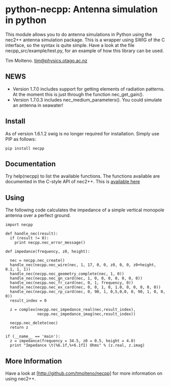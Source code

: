 # python-necpp: Antenna simulation in python

This module allows you to do antenna simulations in Python using the nec2++ antenna
simulation package. This is a wrapper using SWIG of the C interface, so the syntax
is quite simple. Have a look at the file necpp_src/example/test.py, for an example of how this 
library can be used.

Tim Molteno. tim@physics.otago.ac.nz

## NEWS

* Version 1.7.0 includes support for getting elements of radiation patterns. At the moment
  this is just through the function nec_get_gain().
* Version 1.7.0.3 includes nec_medium_parameters(). You could simulate an antenna in seawater!


## Install

As of version 1.6.1.2 swig is no longer required for installation. Simply use PIP as 
follows:

    pip install necpp

## Documentation

Try help(necpp) to list the available functions. The functions available are documented in the C-style API of nec2++. 
This is [available here](http://tmolteno.github.io/necpp/libnecpp_8h.html)

## Using

The following code calculates the impedance of a simple vertical monopole antenna
over a perfect ground. 

    import necpp

    def handle_nec(result):
      if (result != 0):
        print necpp.nec_error_message()

    def impedance(frequency, z0, height):
      
      nec = necpp.nec_create()
      handle_nec(necpp.nec_wire(nec, 1, 17, 0, 0, z0, 0, 0, z0+height, 0.1, 1, 1))
      handle_nec(necpp.nec_geometry_complete(nec, 1, 0))
      handle_nec(necpp.nec_gn_card(nec, 1, 0, 0, 0, 0, 0, 0, 0))
      handle_nec(necpp.nec_fr_card(nec, 0, 1, frequency, 0))
      handle_nec(necpp.nec_ex_card(nec, 0, 0, 1, 0, 1.0, 0, 0, 0, 0, 0)) 
      handle_nec(necpp.nec_rp_card(nec, 0, 90, 1, 0,5,0,0, 0, 90, 1, 0, 0, 0))
      result_index = 0
      
      z = complex(necpp.nec_impedance_real(nec,result_index), 
                  necpp.nec_impedance_imag(nec,result_index))
      
      necpp.nec_delete(nec)
      return z

    if (__name__ == 'main'):
      z = impedance(frequency = 34.5, z0 = 0.5, height = 4.0)
      print "Impedance \t(%6.1f,%+6.1fI) Ohms" % (z.real, z.imag)

## More Information
      
Have a look at [http://github.com/tmolteno/necpp] for more information on using nec2++.
